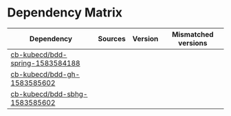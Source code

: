 # Dependency Matrix

Dependency | Sources | Version | Mismatched versions
---------- | ------- | ------- | -------------------
[cb-kubecd/bdd-spring-1583584188](https://github.com/cb-kubecd/bdd-spring-1583584188.git) |  | []() | 
[cb-kubecd/bdd-gh-1583585602](https://github.com/cb-kubecd/bdd-gh-1583585602.git) |  | []() | 
[cb-kubecd/bdd-sbhg-1583585602](https://github.com/cb-kubecd/bdd-sbhg-1583585602.git) |  | []() | 
